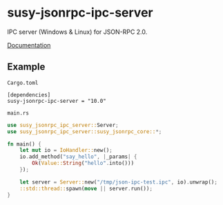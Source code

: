 # susy-jsonrpc-ipc-server
IPC server (Windows & Linux) for JSON-RPC 2.0.

[Documentation](http://susytech.github.io/jsonrpc/susy_jsonrpc_ipc_server/index.html)

## Example

`Cargo.toml`

```
[dependencies]
susy-jsonrpc-ipc-server = "10.0"
```

`main.rs`

```rust
use susy_jsonrpc_ipc_server::Server;
use susy_jsonrpc_ipc_server::susy_jsonrpc_core::*;

fn main() {
	let mut io = IoHandler::new();
	io.add_method("say_hello", |_params| {
		Ok(Value::String("hello".into()))
	});

	let server = Server::new("/tmp/json-ipc-test.ipc", io).unwrap();
	::std::thread::spawn(move || server.run());
}
```

